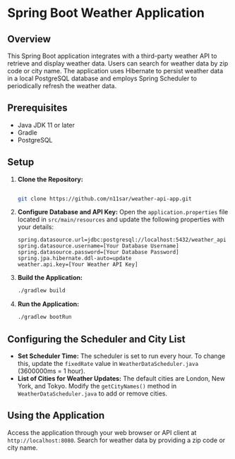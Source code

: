# Spring Boot Weather Application

## Overview
This Spring Boot application integrates with a third-party weather API to retrieve and display weather data. Users can search for weather data by zip code or city name. The application uses Hibernate to persist weather data in a local PostgreSQL database and employs Spring Scheduler to periodically refresh the weather data.

## Prerequisites
- Java JDK 11 or later
- Gradle
- PostgreSQL

## Setup
1. **Clone the Repository:**
   ```bash
  
   git clone https://github.com/n11sar/weather-api-app.git
   ```

2. **Configure Database and API Key:**
   Open the `application.properties` file located in `src/main/resources` and update the following properties with your details:
   ```
   spring.datasource.url=jdbc:postgresql://localhost:5432/weather_api
   spring.datasource.username=[Your Database Username]
   spring.datasource.password=[Your Database Password]
   spring.jpa.hibernate.ddl-auto=update
   weather.api.key=[Your Weather API Key]
   ```

3. **Build the Application:**
   ```bash
   ./gradlew build
   ```

4. **Run the Application:**
   ```bash
   ./gradlew bootRun
   ```

## Configuring the Scheduler and City List
- **Set Scheduler Time:** The scheduler is set to run every hour. To change this, update the `fixedRate` value in `WeatherDataScheduler.java` (3600000ms = 1 hour).
- **List of Cities for Weather Updates:** The default cities are London, New York, and Tokyo. Modify the `getCityNames()` method in `WeatherDataScheduler.java` to add or remove cities.

## Using the Application
Access the application through your web browser or API client at `http://localhost:8080`. Search for weather data by providing a zip code or city name.
